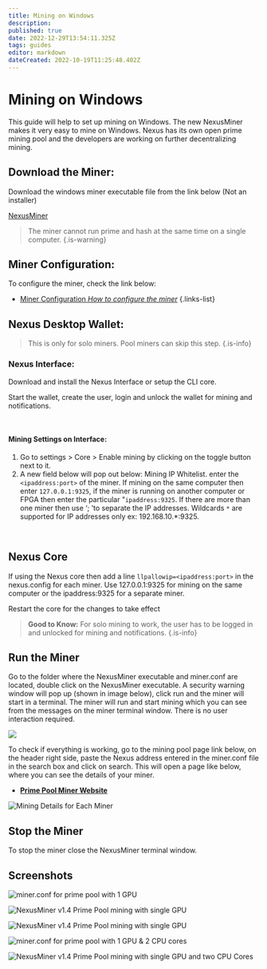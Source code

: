 ```yaml
---
title: Mining on Windows
description: 
published: true
date: 2022-12-29T13:54:11.325Z
tags: guides
editor: markdown
dateCreated: 2022-10-19T11:25:48.402Z
---
```


# Mining on Windows

This guide will help to set up mining on Windows. The new NexusMiner makes it very easy to mine on Windows. Nexus has its own open prime mining pool and the developers are working on further decentralizing mining.

## Download the Miner:

Download the windows miner executable file from the link below (Not an installer)

[NexusMiner](https://github.com/Nexusoft/NexusMiner)

> The miner cannot run prime and hash at the same time on a single computer.
{.is-warning}


## Miner Configuration:&#x20;

To configure the miner, check the link below:&#x20;

- [Miner Configuration *How to configure the miner*](/en/mining/miner-config)
{.links-list}

## Nexus Desktop Wallet:


> This is only for solo miners. Pool miners can skip this step.
{.is-info}

### Nexus Interface:

Download and install the Nexus Interface or setup the CLI core.&#x20;

Start the wallet, create the user, login and unlock the wallet for mining and notifications.

&nbsp;

#### Mining Settings on Interface:

1. Go to settings > Core > Enable mining by clicking on the toggle button next to it.&#x20;
2. A new field below will pop out below:  Mining IP Whitelist. enter the  `<ipaddress:port>` of the miner. If mining on the same computer then enter `127.0.0.1:9325`,  if the miner is running on another computer or FPGA then enter the particular "`ipaddress:9325`. If there are more than one miner then use ‘; ’to separate the IP addresses. Wildcards `*` are supported for IP addresses only ex: 192.168.10.*:9325.

&nbsp;

## Nexus Core

If using the Nexus core then add a line `llpallowip=<ipaddress:port>` in the nexus.config for each miner. Use 127.0.0.1:9325 for mining on the same computer or the ipaddress:9325 for a separate miner.

Restart the core for the changes to take effect


> **Good to Know:** For solo mining to work, the user has to be logged in and unlocked for mining and notifications.
{.is-info}


## Run the Miner

Go to the folder where the NexusMiner executable and miner.conf are located, double click on the NexusMiner executable. A security warning window will pop up (shown in image below), click run and the miner will start in a terminal. The miner will run and start mining which you can see from the messages on the miner terminal window. There is no user interaction required.&#x20;

![](../.gitbook/assets/Miner61.png)

To check if everything is working, go to the mining pool page link below, on the header right side, paste the Nexus address entered in the miner.conf file in the search box and click on search. This will open a page like below, where you can see the details of your miner.&#x20;

- [**Prime Pool Miner Website**](https://primepool.nexus.io/)

![Mining Details for Each Miner](../.gitbook/assets/Miner7.png)

## Stop the Miner

To stop the miner close the NexusMiner terminal window.

## Screenshots

![miner.conf for prime pool with 1 GPU](../.gitbook/assets/Miner31.png)

![NexusMiner v1.4 Prime Pool mining with single GPU](../.gitbook/assets/Miner1.png)

![NexusMiner v1.4 Prime Pool mining with single GPU](../.gitbook/assets/Miner2.png)

![miner.conf for prime pool with 1 GPU & 2 CPU cores](../.gitbook/assets/Miner41.png)

![NexusMiner v1.4 Prime Pool mining with single GPU and two CPU Cores](../.gitbook/assets/Miner5.png)
